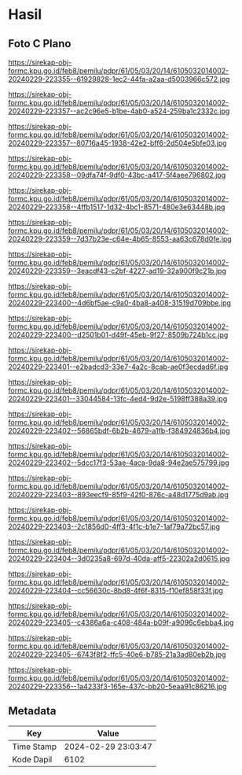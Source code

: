 # Hasil

## Foto C Plano

https://sirekap-obj-formc.kpu.go.id/feb8/pemilu/pdpr/61/05/03/20/14/6105032014002-20240229-223355--61929828-1ec2-44fa-a2aa-d5003966c572.jpg

https://sirekap-obj-formc.kpu.go.id/feb8/pemilu/pdpr/61/05/03/20/14/6105032014002-20240229-223357--ac2c96e5-b1be-4ab0-a524-259ba1c2332c.jpg

https://sirekap-obj-formc.kpu.go.id/feb8/pemilu/pdpr/61/05/03/20/14/6105032014002-20240229-223357--80716a45-1938-42e2-bff6-2d504e5bfe03.jpg

https://sirekap-obj-formc.kpu.go.id/feb8/pemilu/pdpr/61/05/03/20/14/6105032014002-20240229-223358--09dfa74f-9df0-43bc-a417-5f4aee796802.jpg

https://sirekap-obj-formc.kpu.go.id/feb8/pemilu/pdpr/61/05/03/20/14/6105032014002-20240229-223358--4ffb1517-1d32-4bc1-8571-480e3e63448b.jpg

https://sirekap-obj-formc.kpu.go.id/feb8/pemilu/pdpr/61/05/03/20/14/6105032014002-20240229-223359--7d37b23e-c64e-4b65-8553-aa63c678d0fe.jpg

https://sirekap-obj-formc.kpu.go.id/feb8/pemilu/pdpr/61/05/03/20/14/6105032014002-20240229-223359--3eacdf43-c2bf-4227-ad19-32a900f9c21b.jpg

https://sirekap-obj-formc.kpu.go.id/feb8/pemilu/pdpr/61/05/03/20/14/6105032014002-20240229-223400--4d6bf5ae-c9a0-4ba8-a408-31519d709bbe.jpg

https://sirekap-obj-formc.kpu.go.id/feb8/pemilu/pdpr/61/05/03/20/14/6105032014002-20240229-223400--d2501b01-d49f-45eb-9f27-8509b724b1cc.jpg

https://sirekap-obj-formc.kpu.go.id/feb8/pemilu/pdpr/61/05/03/20/14/6105032014002-20240229-223401--e2badcd3-33e7-4a2c-8cab-ae0f3ecdad6f.jpg

https://sirekap-obj-formc.kpu.go.id/feb8/pemilu/pdpr/61/05/03/20/14/6105032014002-20240229-223401--33044584-13fc-4ed4-9d2e-5198ff388a39.jpg

https://sirekap-obj-formc.kpu.go.id/feb8/pemilu/pdpr/61/05/03/20/14/6105032014002-20240229-223402--56865bdf-6b2b-4679-a1fb-f384924836b4.jpg

https://sirekap-obj-formc.kpu.go.id/feb8/pemilu/pdpr/61/05/03/20/14/6105032014002-20240229-223402--5dcc17f3-53ae-4aca-9da8-94e2ae575799.jpg

https://sirekap-obj-formc.kpu.go.id/feb8/pemilu/pdpr/61/05/03/20/14/6105032014002-20240229-223403--893eecf9-85f9-42f0-876c-a48d1775d9ab.jpg

https://sirekap-obj-formc.kpu.go.id/feb8/pemilu/pdpr/61/05/03/20/14/6105032014002-20240229-223403--2c1856d0-4ff3-4f1c-b1e7-1af79a72bc57.jpg

https://sirekap-obj-formc.kpu.go.id/feb8/pemilu/pdpr/61/05/03/20/14/6105032014002-20240229-223404--3d0235a8-697d-40da-aff5-22302a2d0615.jpg

https://sirekap-obj-formc.kpu.go.id/feb8/pemilu/pdpr/61/05/03/20/14/6105032014002-20240229-223404--cc56630c-8bd8-4f6f-8315-f10ef858f33f.jpg

https://sirekap-obj-formc.kpu.go.id/feb8/pemilu/pdpr/61/05/03/20/14/6105032014002-20240229-223405--c4386a6a-c408-484a-b09f-a9096c6ebba4.jpg

https://sirekap-obj-formc.kpu.go.id/feb8/pemilu/pdpr/61/05/03/20/14/6105032014002-20240229-223405--6743f8f2-ffc5-40e6-b785-21a3ad80eb2b.jpg

https://sirekap-obj-formc.kpu.go.id/feb8/pemilu/pdpr/61/05/03/20/14/6105032014002-20240229-223356--1a4233f3-165e-437c-bb20-5eaa91c86216.jpg


## Metadata

| Key        | Value               |
| ---------- | ------------------- |
| Time Stamp | 2024-02-29 23:03:47 |
| Kode Dapil | 6102                |



